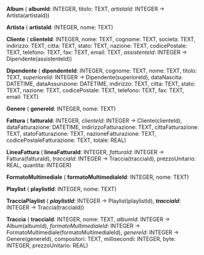 **Album** (  **albumId**: INTEGER, titolo: TEXT, _artistaId_: INTEGER -> Artista(artistaId))

**Artista** (  **artistaId**: INTEGER, nome: TEXT)

**Cliente** (  **clienteId**: INTEGER, nome: TEXT, cognome: TEXT, societa: TEXT, indirizzo: TEXT, citta: TEXT, stato: TEXT, nazione: TEXT, codicePostale: TEXT, telefono: TEXT, fax: TEXT, email: TEXT, _assistenteId_: INTEGER -> Dipendente(assistenteId))

**Dipendente** (  **dipendenteId**: INTEGER, cognome: TEXT, nome: TEXT, titolo: TEXT, _superioreId_: INTEGER -> Dipendente(superioreId), dataNascita: DATETIME, dataAssunzione: DATETIME, indirizzo: TEXT, citta: TEXT, stato: TEXT, nazione: TEXT, codicePostale: TEXT, telefono: TEXT, fax: TEXT, email: TEXT)

**Genere** (  **genereId**: INTEGER, nome: TEXT)

**Fattura** (  **fatturaId**: INTEGER, _clienteId_: INTEGER -> Cliente(clienteId), dataFatturazione: DATETIME, indirizzoFatturazione: TEXT, cittaFatturazione: TEXT, statoFatturazione: TEXT, nazioneFatturazione: TEXT, codicePostaleFatturazione: TEXT, totale: REAL)

**LineaFattura** (  **lineaFatturaId**: INTEGER, _fatturaId_: INTEGER -> Fattura(fatturaId), _tracciaId_: INTEGER -> Traccia(tracciaId), prezzoUnitario: REAL, quantita: INTEGER)

**FormatoMultimediale** (  **formatoMultimedialeId**: INTEGER, nome: TEXT)

**Playlist** (  **playlistId**: INTEGER, nome: TEXT)

**TracciaPlaylist** (  ***playlistId***: INTEGER -> Playlist(playlistId), ***tracciaId***: INTEGER -> Traccia(tracciaId))

**Traccia** (  **tracciaId**: INTEGER, nome: TEXT, _albumId_: INTEGER -> Album(albumId), _formatoMultimedialeId_: INTEGER -> FormatoMultimediale(formatoMultimedialeId), _genereId_: INTEGER -> Genere(genereId), compositori: TEXT, millisecondi: INTEGER, byte: INTEGER, prezzoUnitario: REAL)

